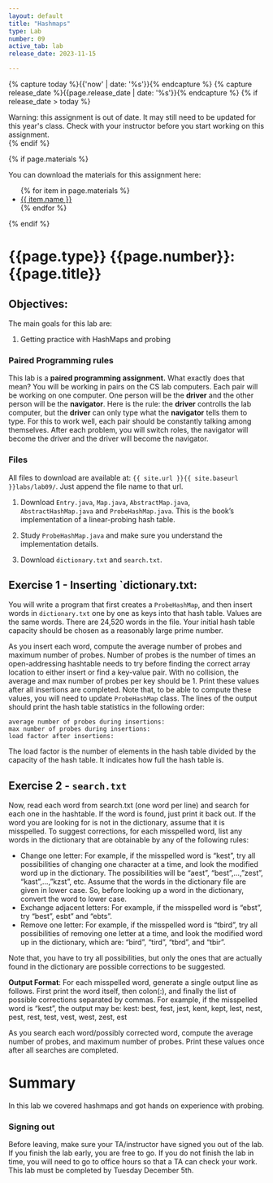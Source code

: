 ```yaml
---
layout: default
title: "Hashmaps"
type: Lab
number: 09
active_tab: lab
release_date: 2023-11-15

---
```


<!-- Check whether the assignment is ready to release -->
{% capture today %}{{'now' | date: '%s'}}{% endcapture %}
{% capture release_date %}{{page.release_date | date: '%s'}}{% endcapture %}
{% if release_date > today %} 
<div class="alert alert-danger">
Warning: this assignment is out of date.  It may still need to be updated for this year's class.  Check with your instructor before you start working on this assignment.
</div>
{% endif %}
<!-- End of check whether the assignment is up to date -->


<!-- Check whether the assignment is up to date -->
<!--{% capture this_year %}{{'now' | date: '%Y'}}{% endcapture %}
{% capture due_year %}{{page.due_date | date: '%Y'}}{% endcapture %}
{% if this_year != due_year %} 
<div class="alert alert-danger">
Warning: this assignment is out of date.  It may still need to be updated for this year's class.  Check with your instructor before you start working on this assignment.
</div>
{% endif %}-->
<!-- End of check whether the assignment is up to date -->



{% if page.materials %}
<div class="alert alert-info">
You can download the materials for this assignment here:
<ul>
{% for item in page.materials %}
<li><a href="{{item.url}}">{{ item.name }}</a></li>
{% endfor %}
</ul>

</div>
{% endif %}





{{page.type}} {{page.number}}: {{page.title}}
=============================================================
## Objectives:

The main goals for this lab are:
1. Getting practice with HashMaps and probing


### Paired Programming rules
This lab is a **paired programming assignment.** What exactly does that mean? 
You will be working in pairs on the CS lab computers. Each pair will be working on one computer. One person will be the **driver** and the other person
 will be the **navigator**. Here is the rule: the **driver** controlls the lab computer, but the **driver** can only type what the **navigator** tells 
them to type. For this to work well, each pair should be constantly talking 
among themselves. After each problem, you will switch roles, the navigator will become the driver and the driver will become the navigator.

### Files
All files to download are available at:
`{{ site.url }}{{ site.baseurl }}labs/lab09/`. Just append
the file name to that url.

1. Download `Entry.java`, `Map.java`, 
`AbstractMap.java`, `AbstractHashMap.java`
and `ProbeHashMap.java`.
This is the book’s implementation of a
linear-probing hash table.

2. Study `ProbeHashMap.java` and make sure you understand the implementation details.

3. Download `dictionary.txt` and `search.txt`.

## Exercise 1 - Inserting `dictionary.txt:
You will write a program that first creates a
`ProbeHashMap`, and then insert words in 
`dictionary.txt` one by one as keys into that hash
table. Values are the same words. 
There are 24,520 words in the file. 
Your initial hash table
capacity should be chosen as a reasonably large prime number.

As you insert each word, compute the average number of probes and maximum number of
probes. Number of probes is the number of times 
an open-addressing hashtable needs to try
before finding the correct array location to either insert or find 
a key-value pair. With no
collision, the average and max number of probes per key should be 1.
Print these values after all insertions are completed. 
Note that, to be able to compute these values, you will need to
update `ProbeHashMap` class. The lines of the output should print the hash table statistics in
the following order:

```
average number of probes during insertions:
max number of probes during insertions:
load factor after insertions:
```

The load factor is the number of elements in the hash table divided by the capacity of the
hash table. It indicates how full the hash table is.

## Exercise 2 - `search.txt`
Now, read each word from search.txt (one word per line) and search for each one in the
hashtable. If the word is found, just print it back out. If the word you are looking for is not
in the dictionary, assume that it is misspelled. To suggest corrections, for each misspelled
word, list any words in the dictionary that are obtainable by any of the following rules:

- Change one letter: For example, if the misspelled word is “kest”, try all possibilities
of changing one character at a time, and look the modified word up in the dictionary.
The possibilities will be “aest”, “best”,...,”zest”, “kast”,...,”kzst”, etc. Assume that the
words in the dictionary file are given in lower case. So, before looking up a word in the
dictionary, convert the word to lower case.
- Exchange adjacent letters: For example, if the misspelled word is “ebst”, try “best”,
esbt” and “ebts”.
- Remove one letter: For example, if the misspelled word is “tbird”, try all possibilities of
removing one letter at a time, and look the modified word up in the dictionary, which
are: “bird”, “tird”, “tbrd”, and “tbir”.

Note that, you have to try all possibilities, but only the ones that are actually found in the
dictionary are possible corrections to be suggested.

**Output Format**: For each misspelled word, generate a single output line as follows. First
print the word itself, then colon(:), and finally the list of possible corrections separated by
commas. For example, if the misspelled word is “kest”, the output may be:
kest: best, fest, jest, kent, kept, lest, nest, pest, rest, test, vest, west,
zest, est

As you search each word/possibly corrected word, compute the average number of probes,
and maximum number of probes. Print these values once after all searches are completed.

# Summary

In this lab we covered hashmaps and got hands on experience with probing.

### Signing out
Before leaving, make sure your TA/instructor have signed you out of the lab. If you finish the lab early, you are free to go.
If you do not finish the lab in time, you will need to go to office hours so
that a TA can check your work. This lab must be completed by Tuesday December 5th.
